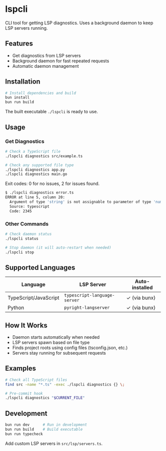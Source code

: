 # lspcli

CLI tool for getting LSP diagnostics. Uses a background daemon to keep LSP servers running.

## Features

- Get diagnostics from LSP servers
- Background daemon for fast repeated requests
- Automatic daemon management

## Installation

```bash
# Install dependencies and build
bun install
bun run build
```

The built executable `./lspcli` is ready to use.

## Usage

### Get Diagnostics

```bash
# Check a TypeScript file
./lspcli diagnostics src/example.ts

# Check any supported file type
./lspcli diagnostics app.py
./lspcli diagnostics main.go
```

Exit codes: 0 for no issues, 2 for issues found.

```bash
$ ./lspcli diagnostics error.ts
ERROR at line 5, column 20:
  Argument of type 'string' is not assignable to parameter of type 'number'.
  Source: typescript
  Code: 2345
```

### Other Commands

```bash
# Check daemon status
./lspcli status

# Stop daemon (it will auto-restart when needed)
./lspcli stop
```

## Supported Languages

| Language | LSP Server | Auto-installed |
|----------|------------|----------------|
| TypeScript/JavaScript | `typescript-language-server` | ✓ (via bunx) |
| Python | `pyright-langserver` | ✓ (via bunx) |

## How It Works

- Daemon starts automatically when needed
- LSP servers spawn based on file type  
- Finds project roots using config files (tsconfig.json, etc.)
- Servers stay running for subsequent requests

## Examples

```bash
# Check all TypeScript files
find src -name "*.ts" -exec ./lspcli diagnostics {} \;

# Pre-commit hook
./lspcli diagnostics "$CURRENT_FILE"
```

## Development

```bash
bun run dev      # Run in development
bun run build    # Build executable
bun run typecheck
```

Add custom LSP servers in `src/lsp/servers.ts`.
